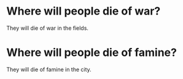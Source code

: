 # Where will people die of war?

They will die of war in the fields.

# Where will people die of famine?

They will die of famine in the city.
